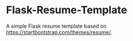 # Flask-Resume-Template
A simple Flask resume template based on https://startbootstrap.com/themes/resume/.

